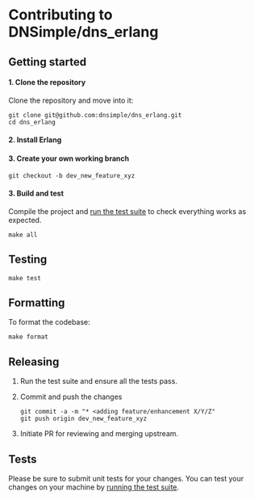 # Contributing to DNSimple/dns_erlang

## Getting started

#### 1. Clone the repository

Clone the repository and move into it:

```shell
git clone git@github.com:dnsimple/dns_erlang.git
cd dns_erlang
```

#### 2. Install Erlang

#### 3. Create your own working branch

```shell
git checkout -b dev_new_feature_xyz
```

#### 3. Build and test

Compile the project and [run the test suite](#testing) to check everything works as expected.

```shell
make all
```

## Testing

```shell
make test
```

## Formatting

To format the codebase:

```shell
make format
```

## Releasing

1. Run the test suite and ensure all the tests pass.

2. Commit and push the changes

    ```shell
    git commit -a -m "* <adding feature/enhancement X/Y/Z"
    git push origin dev_new_feature_xyz
    ```

3. Initiate PR for reviewing and merging upstream.

## Tests

Please be sure to submit unit tests for your changes. You can test your changes on your machine by [running the test suite](#testing).
